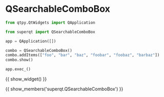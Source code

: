 # QSearchableComboBox

```python
from qtpy.QtWidgets import QApplication

from superqt import QSearchableComboBox

app = QApplication([])

combo = QSearchableComboBox()
combo.addItems(["foo", "bar", "baz", "foobar", "foobaz", "barbaz"])
combo.show()

app.exec_()
```

{{ show_widget() }}

{{ show_members('superqt.QSearchableComboBox') }}
